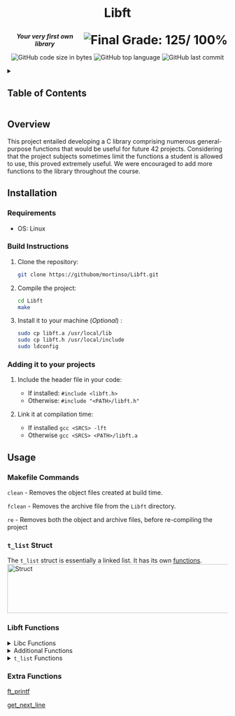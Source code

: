 <h1>
	<p align="center">Libft</p>
	<img align="right" alt="Final Grade: 125/ 100%" src="https://img.shields.io/badge/-%20125%20%2F%20100-success">
</h1>
<p align="center">
	<b><i>Your very first own library</b></i>
</p>
<p align="center">
	<img alt="GitHub code size in bytes" src="https://img.shields.io/github/languages/code-size/mortinso/Libft">
	<img alt="GitHub top language" src="https://img.shields.io/github/languages/top/mortinso/Libft">
	<img alt="GitHub last commit" src="https://img.shields.io/github/last-commit/mortinso/Libft">
</p>

<details>
	<summary><h2>Table of Contents</h2></summary>

<table>
<tr>
<td>

1. [Overview](https://github.com/mortinso/libft/#overview) 
2. [Installation](https://github.com/mortinso/libft/#installation)

   2.1. [Requirements](https://github.com/mortinso/libft/#requirements)

   2.2. [Build Instructions](https://github.com/mortinso/libft/#build-instructions)

   2.3. [Adding it to your projects](https://github.com/mortinso/libft/#adding-it-to-your-projects)
3. [Usage](https://github.com/mortinso/libft/#usage)

   3.1. [Makefile Commands](https://github.com/mortinso/libft/#makefile-commands)

   3.2. [`t_list` Struct](https://github.com/mortinso/libft/#t_list-struct)

   3.3. [Libft Functions](https://github.com/mortinso/libft/#libft-functions)

   3.4. [Extra Functions](https://github.com/mortinso/libft/#extra-functions)
</td>
</tr>
</table>
</details>


## Overview
This project entailed developing a C library comprising numerous general-purpose functions that would be useful for future 42 projects. Considering that the project subjects sometimes limit the functions a student is allowed to use, this proved extremely useful. We were encouraged to add more functions to the library throughout the course.

## Installation
### Requirements
- OS: Linux

### Build Instructions
1. Clone the repository:
   ```bash
   git clone https://githubom/mortinso/Libft.git
   ```
2. Compile the project:
   ```bash
   cd Libft
   make
   ```
3. Install it to your machine (*Optional*) :
	```bash
	sudo cp libft.a /usr/local/lib
	sudo cp libft.h /usr/local/include
	sudo ldconfig
	```

### Adding it to your projects
1. Include the header file in your code:
	- If installed: `#include <libft.h>`
	- Otherwise: `#include "<PATH>/libft.h"`

2. Link it at compilation time: 
	- If installed `gcc <SRCS> -lft`
	- Otherwise `gcc <SRCS> <PATH>/libft.a`

## Usage

### Makefile Commands

`clean`  - Removes the object files created at build time.

`fclean` - Removes the archive file from the `Libft` directory.

`re`     - Removes both the object and archive files, before re-compiling the project

### `t_list` Struct
The `t_list` struct is essentially a linked list. It has its own [functions](https://mortinso/libft/#libft-functions).
<img width="537" height="112" alt="Struct" src="https://github.com/user-attachments/assets/ebfbdd57-4126-4bcd-867e-ae946860101a" />


### Libft Functions
<details><summary>Libc Functions</summary>
<br>
<table>
	<tr>
		<td>ft_atoi</td>
		<td><code>int ft_atoi(const char *s)</code></td>
		<td>Returns the initial portion of the string <code>s</code> as an integer.</td>
	</tr>
 	<tr>
		<td>ft_bzero</td>
		<td><code>void ft_bzero(void *s, size_t n)</code></td>
		<td>Erases the data in the first <code>n</code> bytes of the memory starting at the location pointed to by <code>s</code>.</td>
	</tr>
	<tr>
		<td>ft_calloc</td>
		<td><code>void *ft_calloc(size_t n, size_t size)</code></td>
		<td>Allocates memory for an array of <code>n</code> elements of <code>size</code> bytes each, and sets their memory to zero. Returns a pointer to the allocated memory.</td>
	</tr>
	<tr>
		<td>ft_isalnum</td>
		<td><code>int ft_isalnum(int c)</code></td>
		<td>Checks if it was given an alphanumeric character.</td>
	</tr>
	<tr>
		<td>ft_isalpha</td>
		<td><code>int ft_isalpha(int c)</code></td>
		<td>Checks if it was given an alphabetic character.</td>
	</tr>
	<tr>
		<td>ft_isascii</td>
		<td><code>int ft_isascii(int c)</code></td>
		<td>Checks if it was given a char value that fits in the ASCII character set.</td>
	</tr>
	<tr>
		<td>ft_isdigit</td>
		<td><code>int ft_isdigit(int c)</code></td>
		<td>Checks if it was given a digit.</td>
	</tr>
	<tr>
		<td>ft_isprint</td>
		<td><code>int ft_isprint(int c)</code></td>
		<td>Checks if it was given a printable character.</td>
	</tr>
	<tr>
		<td>ft_memchr</td>
		<td><code>void *ft_memchr(const void *s, int c, size_t n)</code></td>
		<td>Scans the initial <code>n</code> bytes of the memory area pointed to by <code>s</code> for the first instance of <code>c</code>. Returns 0 if <code>c</code> isn't found.</td>
	</tr>
	<tr>
		<td>ft_memcmp</td>
		<td><code>int ft_memcmp(const void *s1, const void *s2, size_t n)</code></td>
		<td>Compares the first <code>n</code> bytes of the memory areas <code>s1</code> and <code>s2</code>.</td>
	</tr>
	<tr>
		<td>ft_memcpy</td>
		<td><code>void *ft_memcpy(void *dest, const void *src, size_t n)</code></td>
		<td>Copies <code>n</code> bytes from memory area <code>src</code> to memory area <code>dest</code>. The memory areas must not overlap.</td>
	</tr>
	<tr>
		<td>ft_memmove</td>
		<td><code>void *ft_memmove(void *dest, const void *src, size_t n)</code></td>
		<td>Copies <code>n</code> bytes from memory area <code>src</code> to memory area <code>dest</code>.</td>
	</tr>
	<tr>
		<td>ft_memset</td>
		<td><code>void *ft_memset(void *s, int c, size_t n)</code></td>
		<td>Fills the first <code>n</code> bytes of the memory area <code>s</code> with <code>c</code>.</td>
	</tr>
	<tr>
		<td>ft_strchr</td>
		<td><code>char *ft_strchr(const char *s, int c)</code></td>
		<td>Returns a pointer to the first occurrence of the character <code>c</code> in the string <code>s</code>.</td>
	</tr>
	<tr>
		<td>ft_strdup</td>
		<td><code>char *ft_strdup(const char *s)</code></td>
		<td>Returns a pointer to a new string duplicated from the string <code>s</code>.</td>
	</tr>
	<tr>
		<td>ft_strlcat</td>
		<td><code>unsigned int ft_strlcat(char *dest, const char *src, size_t size)</code></td>
		<td>Appends the string <code>src</code> to the end of <code>dest</code>. It will append at most <code>size - ft_strlen(dest) - 1 bytes</code>.</td>
	</tr>
	<tr>
		<td>ft_strlcpy</td>
		<td><code>unsigned int ft_strlcpy(char *dest, const char *src, size_t size)</code></td>
		<td>Copies up to <code>size - 1</code> characters from the string <code>src</code> to <code>dest</code>.</td>
	</tr>
	<tr>
		<td>ft_strlen</td>
		<td><code>size_t ft_strlen(const char *s)</code></td>
		<td>Returns the number of characters in <code>s</code>.</td>
	</tr>
	<tr>
		<td>ft_strncmp</td>
		<td><code>int ft_strncmp(const char *s1, const char *s2, size_t n)</code></td>
		<td>Compares at most the first <code>n</code> bytes of <code>s1</code> and <code>s2</code>.</td>
	</tr>
	<tr>
		<td>ft_strnstr</td>
		<td><code>char *ft_strnstr(const char *big, const char *lil, size_t n)</code></td>
		<td>Returns the first occurrence of the string <code>lil</code> in the string <code>big</code>. No more than <code>n</code> characters are searched. Returns <code>0</code> if <code>lil</code> isn't found.</td>
	</tr>
	<tr>
		<td>ft_strrchr</td>
		<td><code>char *ft_strrchr(const char *s, int c)</code></td>
		<td>Returns a pointer to the last occurrence of the character <code>c</code> in the string <code>s</code>. Returns <code>NULL</code> if <code>c</code> is not found.</td>
	</tr>
	<tr>
		<td>ft_tolower</td>
		<td><code>int ft_tolower(int c)</code></td>
		<td>Converts the letter <code>c</code> to lowercase, if possible.</td>
	</tr>
	<tr>
		<td>ft_toupper</td>
		<td><code>int ft_toupper(int c)</code></td>
		<td>Converts the letter <code>c</code> to uppercase, if possible.</td>
	</tr>
</table>
</details>

<details><summary>Additional Functions</summary>
<br>
<table>
	<tr>
		<td>ft_itoa </td>
		<td><code>char *ft_itoa(int n)</code></td>
		<td>Returns a string representing the integer received as an argument.</td>
	</tr>
 	<tr>
		<td>ft_putchar_fd</td>
		<td><code>void ft_putchar_fd(char c, int fd)</code></td>
		<td>Outputs the character <code>c</code> to the file descriptor <code>fd</code>.</td>
	</tr>
	<tr>
		<td>ft_putendl_fd</td>
		<td><code>void ft_putendl_fd(char *s, int fd)</code></td>
		<td>Outputs the string <code>s</code> to the file descriptor <code>fd</code> followed by a newline.</td>
	</tr>
	<tr>
		<td>ft_putnbr_fd</td>
		<td><code>void ft_putnbr_fd(int n, int fd)</code></td>
		<td>Outputs the integer <code>n</code> to the file descriptor <code>fd</code>.</td>
	</tr>
	<tr>
		<td>ft_putstr_fd</td>
		<td><code>void ft_putstr_fd(char *s, int fd)</code></td>
		<td>Outputs the string <code>s</code> to the file descriptor <code>fd</code>.</td>
	</tr>
	<tr>
		<td>ft_split</td>
		<td><code>char** ft_split(char const *s, char c)</code></td>
		<td>Returns an array of strings obtained by splitting <code>s</code> using the character <code>c</code> as a delimiter.</td>
	</tr>
	<tr>
		<td>ft_striteri</td>
		<td><code>void ft_striteri(char *s, void (*f)(unsigned int, char*))</code></td>
		<td>Applies the function <code>'f'</code> to each character of the string <code>s</code>.</td>
	</tr>
	<tr>
		<td>ft_strjoin</td>
		<td><code>char *ft_strjoin(const char *s1, const char *s2)</code></td>
		<td>Returns a new string, resulting of the concatenation of <code>s1</code> and <code>s2</code>.</td>
	</tr>
	<tr>
		<td>ft_strmapi</td>
		<td><code>char *ft_strmapi(char const *s, char (*f)(unsigned int, char))</code></td>
		<td>Returns a new string resulting from the successive application of <code>'f'</code> to each character of the string <code>s</code>.</td>
	</tr>
	<tr>
		<td>ft_strtrim</td>
		<td><code>char *ft_strtrim(const char *s, const char *set)</code></td>
		<td>Returns a copy of <code>str</code> with the characters specified in <code>set</code> removed from the beginning and the end of the string.</td>
	</tr>
	<tr>
		<td>ft_substr</td>
		<td><code>char *ft_substr(char const *str, unsigned int c, size_t n)</code></td>
		<td>Returns an allocated substring from the string <code>s</code>, beginning at index <code>c</code> and being no longer than <code>n</code>.</td>
	</tr>
</table>
</details>

<details><summary><code>t_list</code> Functions</summary>
<br>
<table>
	<tr>
		<td>ft_lstadd_back </td>
		<td><code>void ft_lstadd_back(t_list **lst, t_list *new)</code></td>
		<td>Adds the node <code>new</code> at the end of the list <code>lst</code>.</td>
	</tr>
 	<tr>
		<td>ft_lstadd_front</td>
		<td><code>void ft_lstadd_front(t_list **lst, t_list *new)</code></td>
		<td>Adds the node <code>new</code> at the beginning of the list <code>lst</code>.</td>
	</tr>
	<tr>
		<td>ft_lstclear</td>
		<td><code>void ft_lstclear(t_list **lst, void (*del)(void*))</code></td>
		<td>Deletes and frees the given node and all of its successors using the functions <code>'del'</code> and <code>free</code>.</td>
	</tr>
	<tr>
		<td>ft_lstdelone</td>
		<td><code>void ft_lstdelone(t_list *lst, void (*del)(void*))</code></td>
		<td>Deletes and frees the given node using the functions <code>'del'</code> and <code>free</code>.</td>
	</tr>
	<tr>
		<td>ft_lstiter</td>
		<td><code>void ft_lstiter(t_list *lst, void (*f)(void *))</code></td>
		<td>Applies the function <code>'f'</code> to the content of each node.</td>
	</tr>
	<tr>
		<td>ft_lstlast</td>
		<td><code>t_list *ft_lstlast(t_list *lst)</code></td>
		<td>Returns the last node of the list <code>lst</code>.</td>
	</tr>
	<tr>
		<td>ft_lstmap</td>
		<td><code>t_list *ft_lstmap(t_list *lst, void *(*f)(void *), void (*d)(void *))</code></td>
		<td>Creates a new list resulting from the application of the function <code>'f'</code> to each node of the list <code>lst</code>.</td>
	</tr>
	<tr>
		<td>ft_lstnew</td>
		<td><code>t_list *ft_lstnew(void *content)</code></td>
		<td>Returns a new node with <code>content</code> as its content.</td>
	</tr>
	<tr>
		<td>ft_lstsize</td>
		<td><code>int ft_lstsize(t_list *lst)</code></td>
		<td>Returns the number of nodes in a list.</td>
	</tr>
</table>
</details>

### Extra Functions
[ft_printf](https://github.com/mortinso/ft_printf/)

[get_next_line](https://github.com/mortinso/get_next_line/)
